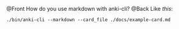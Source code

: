 @Front
How do you use markdown with anki-cli?
@Back
Like *this*:

    ./bin/anki-cli --markdown --card_file ./docs/example-card.md

